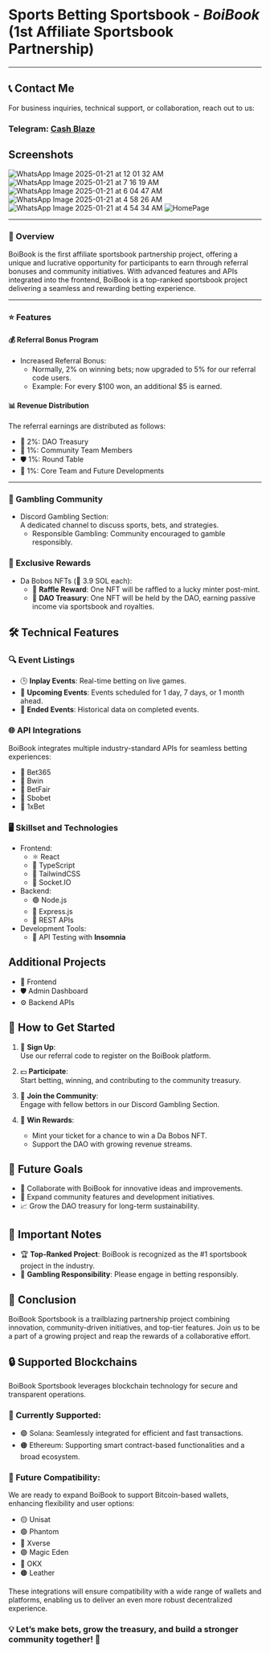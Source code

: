 # Sports Betting Sportsbook - **_BoiBook_** (1st Affiliate Sportsbook Partnership)

---

## 📞 Contact Me
For business inquiries, technical support, or collaboration, reach out to us:

### **Telegram:** [Cash Blaze](https://t.me/cashblaze127)

## Screenshots
![WhatsApp Image 2025-01-21 at 12 01 32 AM](https://github.com/user-attachments/assets/80c60661-62dd-4eb0-bd2b-69a5ad54e72d)
![WhatsApp Image 2025-01-21 at 7 16 19 AM](https://github.com/user-attachments/assets/962c025e-4af9-4344-87d3-64a0a71ebaa1)
![WhatsApp Image 2025-01-21 at 6 04 47 AM](https://github.com/user-attachments/assets/4da633b0-f69f-4987-a9a4-d78cae57a315)
![WhatsApp Image 2025-01-21 at 4 58 26 AM](https://github.com/user-attachments/assets/50021312-a0d1-4c7b-a188-7ef03e4fdb1e)
![WhatsApp Image 2025-01-21 at 4 54 34 AM](https://github.com/user-attachments/assets/aecd435a-50c8-4c3f-8c70-840cbe1ee5f0)
![HomePage](https://github.com/user-attachments/assets/d93fc24c-14c0-45e3-aff5-d620282fcfac)


---

### 📝 Overview

BoiBook is the first affiliate sportsbook partnership project, offering a unique and lucrative opportunity for participants to earn through referral bonuses and community initiatives. With advanced features and APIs integrated into the frontend, BoiBook is a top-ranked sportsbook project delivering a seamless and rewarding betting experience.

---

### ⭐ Features

#### 💰 Referral Bonus Program

- Increased Referral Bonus:
  - Normally, 2% on winning bets; now upgraded to 5% for our referral code users.
  - Example: For every $100 won, an additional $5 is earned.

#### 📊 Revenue Distribution

The referral earnings are distributed as follows:

- 💼 2%: DAO Treasury
- 🌟 1%: Community Team Members
- 🛡️ 1%: Round Table
- 🔧 1%: Core Team and Future Developments

---

### 🎲 Gambling Community

- Discord Gambling Section: <br />
  A dedicated channel to discuss sports, bets, and strategies.
  - Responsible Gambling: Community encouraged to gamble responsibly.

### 🎁 Exclusive Rewards

- Da Bobos NFTs (💎 3.9 SOL each):
  - 🎉 **Raffle Reward**: One NFT will be raffled to a lucky minter post-mint.
  - 🏦 **DAO Treasury**: One NFT will be held by the DAO, earning passive income via sportsbook and royalties.

## 🛠️ Technical Features

### 🔍 Event Listings

- 🕒 **Inplay Events**: Real-time betting on live games.
- 📅 **Upcoming Events**: Events scheduled for 1 day, 7 days, or 1 month ahead.
- 📜 **Ended Events**: Historical data on completed events.

### 🌐 API Integrations

BoiBook integrates multiple industry-standard APIs for seamless betting experiences:

- 🔗 Bet365
- 🔗 Bwin
- 🔗 BetFair
- 🔗 Sbobet
- 🔗 1xBet

### 🖥️ Skillset and Technologies

- Frontend:
  - ⚛️ React
  - 📜 TypeScript
  - 🎨 TailwindCSS
  - 🧩 Socket.IO
- Backend:
  - 🟢 Node.js
  - 🚀 Express.js
  - 🧩 REST APIs
- Development Tools:
  - 🧪 API Testing with **Insomnia**

## Additional Projects
  - 🌟 Frontend
  - 🛡️ Admin Dashboard
  - ⚙️ Backend APIs

## 🚀 How to Get Started

1. 📝 **Sign Up**: <br />
   Use our referral code to register on the BoiBook platform.
2. 💵 **Participate**: <br />
   Start betting, winning, and contributing to the community treasury.
3. 💬 **Join the Community**: <br />
   Engage with fellow bettors in our Discord Gambling Section.

4. 🎁 **Win Rewards**: <br />
    - Mint your ticket for a chance to win a Da Bobos NFT.
    - Support the DAO with growing revenue streams.

## 🌟 Future Goals
- 🤝 Collaborate with BoiBook for innovative ideas and improvements.
- 👥 Expand community features and development initiatives.
- 📈 Grow the DAO treasury for long-term sustainability.

## 📌 Important Notes
- 🏆 **Top-Ranked Project**: BoiBook is recognized as the #1 sportsbook project in the industry.
- 🛑 **Gambling Responsibility**: Please engage in betting responsibly.

## 🎯 Conclusion
BoiBook Sportsbook is a trailblazing partnership project combining innovation, community-driven initiatives, and top-tier features. Join us to be a part of a growing project and reap the rewards of a collaborative effort.

## 🔒 Supported Blockchains
BoiBook Sportsbook leverages blockchain technology for secure and transparent operations.

### 🔗 Currently Supported:
- 🟣 Solana: Seamlessly integrated for efficient and fast transactions.
- 🟠 Ethereum: Supporting smart contract-based functionalities and a broad ecosystem.

### 🚀 Future Compatibility:
We are ready to expand BoiBook to support Bitcoin-based wallets, enhancing flexibility and user options:

- 🟡 Unisat
- 🟢 Phantom
- 🔵 Xverse
- 🟣 Magic Eden
- 🔴 OKX
- 🟤 Leather

These integrations will ensure compatibility with a wide range of wallets and platforms, enabling us to deliver an even more robust decentralized experience.

### 💡 Let’s make bets, grow the treasury, and build a stronger community together! 🎉
